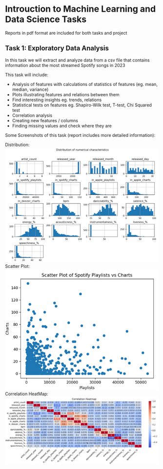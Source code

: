 # Introuction to Machine Learning and Data Science Tasks


Reports in pdf format are included for both tasks and project


## Task 1: Exploratory Data Analysis

In this task we will extract and analyze data from a csv file that contains information about the most streamed Spotify songs in 2023

This task will include:
  - Analysis of features with calculations of statistics of features (eg. mean, median, variance)
  - Plots illustrating features and relations between them
  - Find interesting insights eg. trends, relations
  - Statistical tests on features eg. Shapiro-Wilk test, T-test, Chi Squared test
  - Correlation analysis
  - Creating new features / columns
  - Finding missing values and check where they are

Some Screenshots of this task (report includes more detailed information):

Distribution:
![Image1](Screenshots/1.png)
Scatter Plot:
![Image2](Screenshots/2.png)
Correlation HeatMap:
![Image3](Screenshots/3.png)
